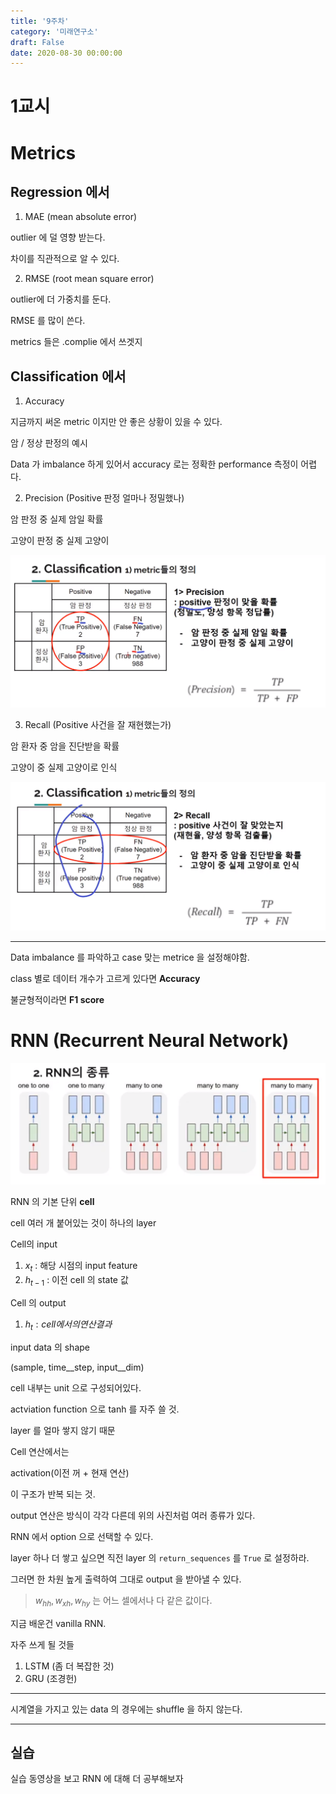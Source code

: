 ```yaml
---
title: '9주차'
category: '미래연구소'
draft: False
date: 2020-08-30 00:00:00
---
```


# 1교시

# Metrics

## Regression 에서

1. MAE (mean absolute error)

outlier 에 덜 영향 받는다.

차이를 직관적으로 알 수 있다.

2. RMSE (root mean square error)

outlier에 더 가중치를 둔다.

RMSE 를 많이 쓴다.

metrics 들은 .complie 에서 쓰겟지

## Classification 에서

1. Accuracy

지금까지 써온 metric 이지만 안 좋은 상황이 있을 수 있다.

암 / 정상 판정의 예시

Data 가 imbalance 하게 있어서 accuracy 로는 정확한 performance 측정이 어렵다.

2. Precision (Positive 판정 얼마나 정밀했나)

암 판정 중 실제 암일 확률

고양이 판정 중 실제 고양이

![precision](./files/precision.PNG)

3. Recall (Positive 사건을 잘 재현했는가)

암 환자 중 암을 진단받을 확률

고양이 중 실제 고양이로 인식

![recall](./files/recall.PNG)

---

Data imbalance 를 파악하고 case 맞는 metrice 을 설정해야함.

class 별로 데이터 개수가 고르게 있다면 **Accuracy**

불균형적이라면 **F1 score**

# RNN (Recurrent Neural Network)

![RNN의-종류](./files/RNN.PNG)

RNN 의 기본 단위 **cell**

cell 여러 개 붙어있는 것이 하나의 layer

Cell의 input

1. $x_t$ : 해당 시점의 input feature
2. $h_{t-1}$ : 이전 cell 의 state 값

Cell 의 output

1. $h_t: cell에서의 연산 결과$

input data 의 shape

(sample, time\_\_step, input\_\_dim)

cell 내부는 unit 으로 구성되어있다.

actviation function 으로 tanh 를 자주 쓸 것.

layer 를 얼마 쌓지 않기 때문

Cell 연산에서는

activation(이전 꺼 + 현재 연산)

이 구조가 반복 되는 것.

output 연산은 방식이 각각 다른데 위의 사진처럼 여러 종류가 있다.

RNN 에서 option 으로 선택할 수 있다.

layer 하나 더 쌓고 싶으면 직전 layer 의 `return_sequences` 를 `True` 로 설정하라.

그러면 한 차원 높게 출력하여 그대로 output 을 받아낼 수 있다.

> $w_{hh}, w_{xh}, w_{hy}$ 는 어느 셀에서나 다 같은 값이다.

지금 배운건 vanilla RNN.

자주 쓰게 될 것들

1. LSTM (좀 더 복잡한 것)
2. GRU (조경헌)

---

시계열을 가지고 있는 data 의 경우에는 shuffle 을 하지 않는다.

---

## 실습

실습 동영상을 보고 RNN 에 대해 더 공부해보자
